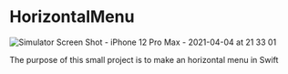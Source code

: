 # HorizontalMenu
![Simulator Screen Shot - iPhone 12 Pro Max - 2021-04-04 at 21 33 01](https://user-images.githubusercontent.com/79055304/113522661-1f2e3400-95ab-11eb-957a-4eb4b8a8c896.png)

The purpose of this small project is to make an horizontal menu in Swift
